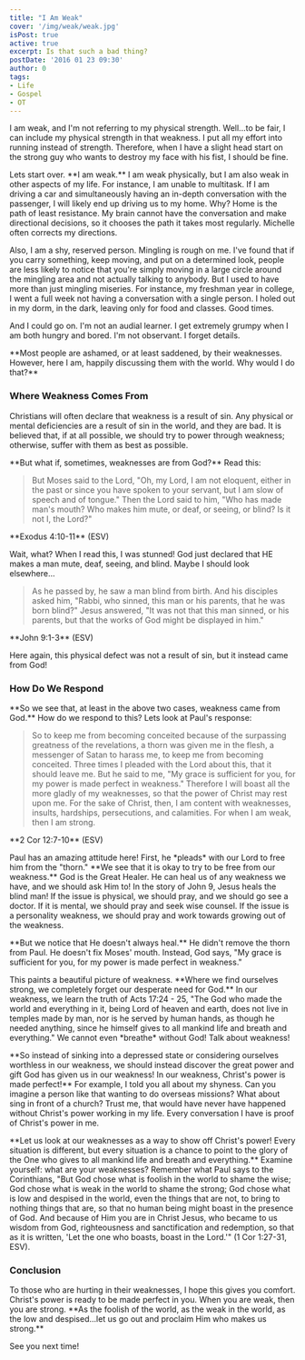 ```yaml
---
title: "I Am Weak"
cover: '/img/weak/weak.jpg'
isPost: true
active: true
excerpt: Is that such a bad thing?
postDate: '2016 01 23 09:30'
author: 0
tags:
- Life
- Gospel
- OT
---
```


<p>
    I am weak, and I'm not referring to my physical strength. Well...to be fair, I can include my physical strength in that weakness.
    I put all my effort into running instead of strength. Therefore, when I have a slight head start on the strong guy who wants to destroy
    my face with his fist, I should be fine.
</p>
<p>
    Lets start over. **I am weak.** I am weak physically, but I am also weak in other aspects of my life. For instance, I am unable to multitask. If
    I am driving a car and simultaneously having an in-depth conversation with the passenger, I will likely end up driving us to my home. Why? Home is the
    path of least resistance. My brain cannot have the conversation and make directional decisions, so it chooses the path it takes most regularly.
    Michelle often corrects my directions.
</p>
<p>
    Also, I am a shy, reserved person. Mingling is rough on me. I've found that if you carry something, keep moving, and put on a determined look, people
    are less likely to notice that you're simply moving in a large circle around the mingling area and not actually talking to anybody. But I used
    to have more than just mingling miseries. For instance, my freshman year in college, I went a full week not having a conversation
    with a single person. I holed out in my dorm, in the dark, leaving only for food and classes.  Good times.
</p>
<p>
    And I could go on. I'm not an audial learner. I get extremely grumpy when I am both hungry and bored. I'm not observant. I forget details.
</p>
<p>
    **Most people are ashamed, or at least saddened, by their weaknesses. However, here I am, happily discussing them with the world. Why would I do that?**
</p>
<h3>Where Weakness Comes From</h3>
<p>
    Christians will often declare that weakness is a result of sin. Any physical or mental deficiencies are a result of sin in the world, and they are bad.
    It is believed that, if at all possible, we should try to power through weakness; otherwise, suffer with them as best as possible.
</p>
<p>
    **But what if, sometimes, weaknesses are from God?** Read this:
</p>
<blockquote>
    <p>
        But Moses said to the Lord, "Oh, my Lord, I am not eloquent, either in the past or since you have spoken to your servant, 
        but I am slow of speech and of tongue." Then the Lord said to him, "Who has made man's mouth? Who makes him mute, or deaf, or seeing, or blind? Is it not I, the Lord?"
    </p>
</blockquote>
<p>
    **Exodus 4:10-11** (ESV)
</p>
<p>
    Wait, what? When I read this, I was stunned! God just declared that HE makes a man mute, deaf, seeing, and blind. Maybe I should look elsewhere...
</p>
<blockquote>
    <p>
        As he passed by, he saw a man blind from birth. And his disciples asked him, "Rabbi, who sinned, this man or his parents, that he was born blind?"
        Jesus answered, "It was not that this man sinned, or his parents, but that the works of God might be displayed in him."
    </p>
</blockquote>
<p>
    **John 9:1-3** (ESV)
</p>
<p>
    Here again, this physical defect was not a result of sin, but it instead came from God!
</p>
<h3>How Do We Respond</h3>
<p>
    **So we see that, at least in the above two cases, weakness came from God.** How do we respond to this? Lets look at Paul's response:
</p>
<blockquote>
    <p>
         So to keep me from becoming conceited because of the surpassing greatness of the revelations, a thorn was given me in the flesh, a messenger of Satan to harass me, 
         to keep me from becoming conceited. Three times I pleaded with the Lord about this, that it should leave me.
         But he said to me, "My grace is sufficient for you, for my power is made perfect in weakness." 
         Therefore I will boast all the more gladly of my weaknesses, so that the power of Christ may rest upon me. For the sake of Christ, then, I am
         content with weaknesses, insults, hardships, persecutions, and calamities. For when I am weak, then I am strong.
    </p>
</blockquote>
<p>
    **2 Cor 12:7-10** (ESV)
</p>
<p>
    Paul has an amazing attitude here! First, he *pleads* with our Lord to free him from the "thorn." **We see that it is okay to try to be free from our weakness.** God is the
    Great Healer. He can heal us of any weakness we have, and we should ask Him to! In the story of John 9, Jesus heals the blind man!
    If the issue is physical, we should pray, and we should go see a doctor. If it is mental, we
    should pray and seek wise counsel. If the issue is a personality weakness, we should pray and work towards growing out of the weakness.
</p>
<p>
    **But we notice that He doesn't always heal.** He didn't remove the thorn from Paul. He doesn't fix Moses' mouth. Instead, God says, "My grace is sufficient for you,
    for my power is made perfect in weakness."
</p>
<p>
    This paints a beautiful picture of weakness. **Where we find ourselves strong, we completely forget our desperate need for God.** In our
    weakness, we learn the truth of Acts 17:24 - 25, "The God who made the world and everything in it, being Lord of heaven and earth, does not live
    in temples made by man, nor is he served by human hands, as though he needed anything, since he himself gives to all mankind life and breath and everything."
    We cannot even *breathe* without God! Talk about weakness!
</p>
<p>
    **So instead of sinking into a depressed state or considering ourselves worthless in our weakness, we should instead discover the great power and gift God has
    given us in our weakness! In our weakness, Christ's power is made perfect!** For example, I told you all about my shyness. Can you imagine a person like that
    wanting to do overseas missions? What about sing in front of a church? Trust me, that would have never have happened without Christ's power working in my life.
    Every conversation I have is proof of Christ's power in me. 
</p>
<p>
    **Let us look at our weaknesses as a way to show off Christ's power! Every situation is different, but every situation is a chance to point to the glory of the
    One who gives to all mankind life and breath and everything.** Examine yourself: what are your weaknesses? Remember what Paul says to the Corinthians, "But God
    chose what is foolish in the world to shame the wise; God chose what is weak in the world to shame the strong; God chose what is low and despised in the world, even
    the things that are not, to bring to nothing things that are, so that no human being might boast in the presence of God. And because of Him you are in Christ Jesus,
    who became to us wisdom from God, righteousness and sanctification and redemption, so that as it is written, 'Let the one who boasts, boast in the Lord.'" (1 Cor 1:27-31, ESV).
</p>
<h3>Conclusion</h3>
<p>
    To those who are hurting in their weaknesses, I hope this gives you comfort. Christ's power is ready to be made perfect in you. When you are weak, then
    you are strong. **As the foolish of the world, as the weak in the world, as the low and despised...let us go out and proclaim
    Him who makes us strong.**
</p>
<p>
    See you next time!
</p>